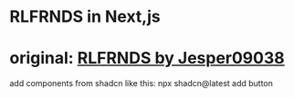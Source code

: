 # RLFRNDS in Next,js
# original: [RLFRNDS by Jesper09038](https://github.com/Jesper09038/RLFRNDS)
 add components from shadcn like this:
 npx shadcn@latest add button
